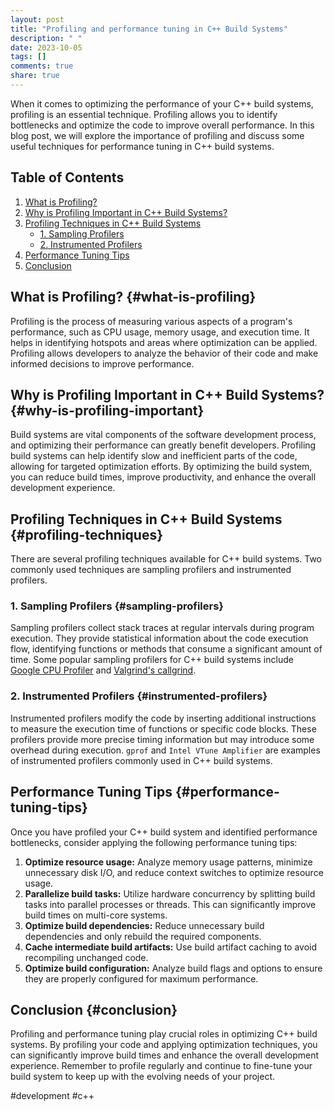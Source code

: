 ```yaml
---
layout: post
title: "Profiling and performance tuning in C++ Build Systems"
description: " "
date: 2023-10-05
tags: []
comments: true
share: true
---
```


When it comes to optimizing the performance of your C++ build systems, profiling is an essential technique. Profiling allows you to identify bottlenecks and optimize the code to improve overall performance. In this blog post, we will explore the importance of profiling and discuss some useful techniques for performance tuning in C++ build systems.

## Table of Contents
1. [What is Profiling?](#what-is-profiling)
2. [Why is Profiling Important in C++ Build Systems?](#why-is-profiling-important)
3. [Profiling Techniques in C++ Build Systems](#profiling-techniques)
   - [1. Sampling Profilers](#sampling-profilers)
   - [2. Instrumented Profilers](#instrumented-profilers)
4. [Performance Tuning Tips](#performance-tuning-tips)
5. [Conclusion](#conclusion)

## What is Profiling? {#what-is-profiling}
Profiling is the process of measuring various aspects of a program's performance, such as CPU usage, memory usage, and execution time. It helps in identifying hotspots and areas where optimization can be applied. Profiling allows developers to analyze the behavior of their code and make informed decisions to improve performance.

## Why is Profiling Important in C++ Build Systems? {#why-is-profiling-important}
Build systems are vital components of the software development process, and optimizing their performance can greatly benefit developers. Profiling build systems can help identify slow and inefficient parts of the code, allowing for targeted optimization efforts. By optimizing the build system, you can reduce build times, improve productivity, and enhance the overall development experience.

## Profiling Techniques in C++ Build Systems {#profiling-techniques}
There are several profiling techniques available for C++ build systems. Two commonly used techniques are sampling profilers and instrumented profilers.

### 1. Sampling Profilers {#sampling-profilers}
Sampling profilers collect stack traces at regular intervals during program execution. They provide statistical information about the code execution flow, identifying functions or methods that consume a significant amount of time. Some popular sampling profilers for C++ build systems include [Google CPU Profiler](https://github.com/google/perftools) and [Valgrind's callgrind](http://valgrind.org/docs/manual/cl-manual.html).

### 2. Instrumented Profilers {#instrumented-profilers}
Instrumented profilers modify the code by inserting additional instructions to measure the execution time of functions or specific code blocks. These profilers provide more precise timing information but may introduce some overhead during execution. `gprof` and `Intel VTune Amplifier` are examples of instrumented profilers commonly used in C++ build systems.

## Performance Tuning Tips {#performance-tuning-tips}
Once you have profiled your C++ build system and identified performance bottlenecks, consider applying the following performance tuning tips:

1. **Optimize resource usage:** Analyze memory usage patterns, minimize unnecessary disk I/O, and reduce context switches to optimize resource usage.
2. **Parallelize build tasks:** Utilize hardware concurrency by splitting build tasks into parallel processes or threads. This can significantly improve build times on multi-core systems. 
3. **Optimize build dependencies:** Reduce unnecessary build dependencies and only rebuild the required components.
4. **Cache intermediate build artifacts:** Use build artifact caching to avoid recompiling unchanged code.
5. **Optimize build configuration:** Analyze build flags and options to ensure they are properly configured for maximum performance.

## Conclusion {#conclusion}
Profiling and performance tuning play crucial roles in optimizing C++ build systems. By profiling your code and applying optimization techniques, you can significantly improve build times and enhance the overall development experience. Remember to profile regularly and continue to fine-tune your build system to keep up with the evolving needs of your project.

#development #c++